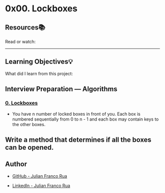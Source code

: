 # 0x00. Lockboxes

## Resources:books:
Read or watch:

---
## Learning Objectives:bulb:
What did I learn from this project:

Interview Preparation ― Algorithms
---

### [0. Lockboxes](./0-lockboxes.py)
* You have n number of locked boxes in front of you. 
Each box is numbered sequentially from 0 to n - 1 and each box may contain keys to the other boxes. 

Write a method that determines if all the boxes can be opened.
---

## Author

* [GitHub - Julian Franco Rua](https://github.com/julianfrancor)

* [LinkedIn - Julian Franco Rua](https://www.linkedin.com/in/julianfrancor/)